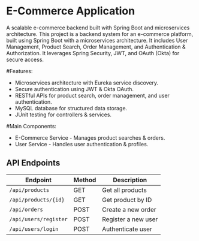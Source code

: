 # E-Commerce Application
A scalable e-commerce backend built with Spring Boot and microservices architecture.
This project is a backend system for an e-commerce platform, built using Spring Boot with a microservices architecture. It includes User Management, Product Search, Order Management, and Authentication & Authorization. It leverages Spring Security, JWT, and OAuth (Okta) for secure access.

#Features:
- Microservices architecture with Eureka service discovery.
- Secure authentication using JWT & Okta OAuth.
- RESTful APIs for product search, order management, and user authentication.
- MySQL database for structured data storage.
- JUnit testing for controllers & services.

#Main Components:
- E-Commerce Service - Manages product searches & orders.
- User Service - Handles user authentication & profiles.


## API Endpoints
| Endpoint | Method | Description |
|---------|--------|------------|
| `/api/products` | GET | Get all products |
| `/api/products/{id}` | GET | Get product by ID |
| `/api/orders` | POST | Create a new order |
| `/api/users/register` | POST | Register a new user |
| `/api/users/login` | POST | Authenticate user |
